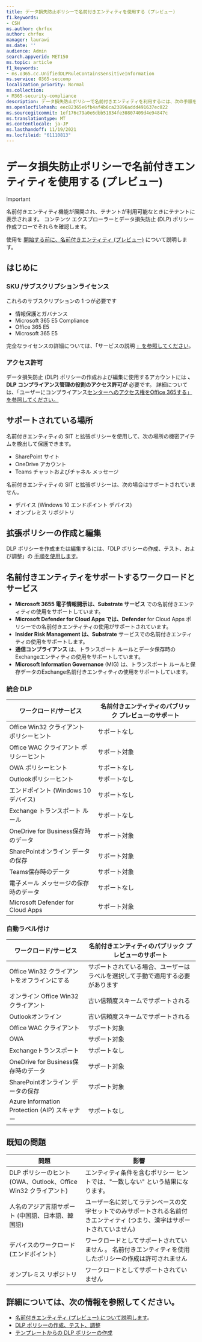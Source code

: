 ```yaml
---
title: データ損失防止ポリシーで名前付きエンティティを使用する (プレビュー)
f1.keywords:
- CSH
ms.author: chrfox
author: chrfox
manager: laurawi
ms.date: ''
audience: Admin
search.appverid: MET150
ms.topic: article
f1_keywords:
- ms.o365.cc.UnifiedDLPRuleContainsSensitiveInformation
ms.service: O365-seccomp
localization_priority: Normal
ms.collection:
- M365-security-compliance
description: データ損失防止ポリシーで名前付きエンティティを利用するには、次の手順を使用します。
ms.openlocfilehash: eec82365e6fb4af4b6ca23896addd491637ec022
ms.sourcegitcommit: 1ef176c79a0e6dbb51834fe30807409d4e94847c
ms.translationtype: MT
ms.contentlocale: ja-JP
ms.lasthandoff: 11/19/2021
ms.locfileid: "61110813"
---
```

# <a name="use-named-entities-in-your-data-loss-prevention-policies-preview"></a>データ損失防止ポリシーで名前付きエンティティを使用する (プレビュー)

> [!IMPORTANT]
> 名前付きエンティティ機能が展開され、テナントが利用可能なときにテナントに表示されます。 コンテンツ エクスプローラーとデータ損失防止 (DLP) ポリシー作成フローでそれらを確認します。 

使用を [開始する前に、名前付きエンティティ (プレビュー)](named-entities-learn.md) について説明します。

## <a name="before-you-begin"></a>はじめに

### <a name="skusubscriptions-licensing"></a>SKU /サブスクリプションライセンス

これらのサブスクリプションの 1 つが必要です

- 情報保護とガバナンス
- Microsoft 365 E5 Compliance 
- Office 365 E5
- Microsoft 365 E5

完全なライセンスの詳細については、「サービスの説明 [」を参照してください](/office365/servicedescriptions/microsoft-365-service-descriptions/microsoft-365-tenantlevel-services-licensing-guidance/microsoft-365-security-compliance-licensing-guidance#information-protection-data-classification-analytics-overview-content--activity-explorer)。

### <a name="permissions"></a>アクセス許可

データ損失防止 (DLP) ポリシーの作成および編集に使用するアカウントには **、DLP コンプライアンス管理の役割のアクセス許可が** 必要です。 詳細については、「ユーザーにコンプライアンス[センターへのアクセス権をOffice 365する」を参照してください。](../security/office-365-security/grant-access-to-the-security-and-compliance-center.md)


## <a name="supported-locations"></a>サポートされている場所

名前付きエンティティの SIT と拡張ポリシーを使用して、次の場所の機密アイテムを検出して保護できます。

- SharePoint サイト
- OneDrive アカウント
- Teams チャットおよびチャネル メッセージ

名前付きエンティティの SIT と拡張ポリシーは、次の場合はサポートされていません。

- デバイス (Windows 10 エンドポイント デバイス)
- オンプレミス リポジトリ

## <a name="create-and-edit-enhanced-policies"></a>拡張ポリシーの作成と編集

DLP ポリシーを作成または編集するには、「DLP ポリシーの作成、テスト、および調整」の [手順を使用します](create-test-tune-dlp-policy.md)。

## <a name="workloads-and-services-that-support-named-entities"></a>名前付きエンティティをサポートするワークロードとサービス


- **Microsoft 3655 電子情報開示は、Substrate サービス** での名前付きエンティティの使用をサポートしています。
- **Microsoft Defender for Cloud Apps では、Defender** for Cloud Apps ポリシーでの名前付きエンティティの使用がサポートされています。
- **Insider Risk Management は、Substrate** サービスでの名前付きエンティティの使用をサポートします。
- **通信コンプライアンス** は、トランスポート ルールとデータ保存時のExchangeエンティティの使用をサポートしています。
- **Microsoft Information Governance** (MIG) は、トランスポート ルールと保存データのExchange名前付きエンティティの使用をサポートしています。
 
### <a name="unified-dlp"></a>統合 DLP

|ワークロード/サービス  |名前付きエンティティのパブリック プレビューのサポート  |
|---------|---------|
|Office Win32 クライアント ポリシーヒント    |サポートなし  |
|Office WAC クライアント ポリシーヒント    |サポート対象         |
|OWA ポリシーヒント     |サポートなし         |
|Outlookポリシーヒント     |サポートなし |
|エンドポイント (Windows 10デバイス)     |サポートなし  |
|Exchange トランスポート ルール     |サポートなし |
|OneDrive for Business保存時のデータ     |サポート対象         |
|SharePointオンライン データの保存     |サポート対象         |
|Teams保存時のデータ     |サポート対象         |
|電子メール メッセージの保存時のデータ     |サポートなし         |
|Microsoft Defender for Cloud Apps     |サポート対象         |

### <a name="autolabeling"></a>自動ラベル付け

|ワークロード/サービス |名前付きエンティティのパブリック プレビューのサポート  |
|---------|---------|
|Office Win32 クライアントをオフラインにする   |サポートされている場合、ユーザーはラベルを選択して手動で適用する必要があります |
|オンライン Office Win32 クライアント|古い信頼度スキームでサポートされる |
|Outlookオンライン   |古い信頼度スキームでサポートされる  |
|Office WAC クライアント     |サポート対象 |
|OWA     |サポート対象 |
|Exchangeトランスポート     |サポートなし |
|OneDrive for Business保存時のデータ     |サポート対象 |
|SharePointオンライン データの保存|サポート対象|
|Azure Information Protection (AIP) スキャナー|サポートなし|

## <a name="known-issues"></a>既知の問題

|問題  |影響  |
|---------|---------|
|DLP ポリシーのヒント (OWA、Outlook、Office Win32 クライアント)     |   エンティティ条件を含むポリシー ヒントでは、"一致しない" という結果になります。      |
| 人名のアジア言語サポート (中国語、日本語、韓国語)    | ユーザー名に対してラテンベースの文字セットでのみサポートされる名前付きエンティティ (つまり、漢字はサポートされていません)        |
|デバイスのワークロード (エンドポイント)     | ワークロードとしてサポートされていません 。 名前付きエンティティを使用したポリシーの作成は許可されません        |
|オンプレミス リポジトリ    | ワークロードとしてサポートされていません|

## <a name="for-further-information"></a>詳細については、次の情報を参照してください。
<!-- - [Sensitive information type entity definitions](sensitive-information-type-entity-definitions.md)-->
- [名前付きエンティティ (プレビュー) について説明します](named-entities-learn.md)。
- [DLP ポリシーの作成、テスト、調整](create-test-tune-dlp-policy.md)
- [テンプレートからの DLP ポリシーの作成](create-a-dlp-policy-from-a-template.md)
